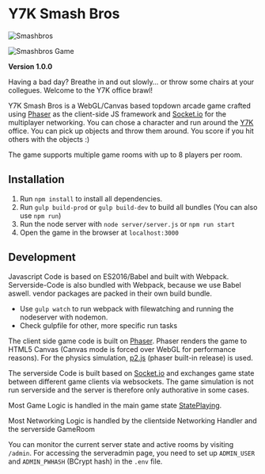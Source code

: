 

# Y7K Smash Bros

![Smashbros](https://raw.githubusercontent.com/exophunk/y7k-smashbros/master/readme-image.jpg)

![Smashbros Game](https://raw.githubusercontent.com/exophunk/y7k-smashbros/master/readme-image2.jpg)

**Version 1.0.0**

Having a bad day? Breathe in and out slowly… or throw some chairs at your collegues. Welcome to the Y7K office brawl!


Y7K Smash Bros is a WebGL/Canvas based topdown arcade game crafted using [Phaser](https://phaser.io) as the client-side JS framework and [Socket.io](https://socket.io) for the multiplayer networking. You can chose a character and run around the [Y7K](https:77y7k.com) office. You can pick up objects and throw them around. You score if you hit others with the objects :)

The game supports multiple game rooms with up to 8 players per room.

## Installation

1. Run `npm install` to install all dependencies.
2. Run `gulp build-prod` or `gulp build-dev` to build all bundles (You can also use `npm run`)
3. Run the node server with `node server/server.js` or `npm run start`
4. Open the game in the browser at `localhost:3000` 

## Development

Javascript Code is based on ES2016/Babel and built with Webpack. Serverside-Code is also bundled with Webpack, because we use Babel aswell. vendor packages are packed in their own build bundle.

- Use `gulp watch` to run webpack with filewatching and running the nodeserver with nodemon.
- Check gulpfile for other, more specific run tasks

The client side game code is built on [Phaser](https://phaser.io). Phaser renders the game to HTML5 Canvas (Canvas mode is forced over WebGL for performance reasons). For the physics simulation, [p2.js](https://github.com/schteppe/p2.js) (phaser built-in release) is used. 

The serverside Code is built based on [Socket.io](https://socket.io) and exchanges game state between different game clients via websockets. The game simulation is not run serverside and the server is therefore only authorative in some cases. 

Most Game Logic is handled in the main game state [StatePlaying](https://github.com/exophunk/y7k-smashbros/blob/master/src/js/client/states/StatePlaying.js).

Most Networking Logic is handled by the clientside Networking Handler and the serverside GameRoom 

You can monitor the current server state and active rooms by visiting `/admin`. For accessing the serveradmin page, you need to set up `ADMIN_USER` and `ADMIN_PWHASH` (BCrypt hash) in the `.env` file.
